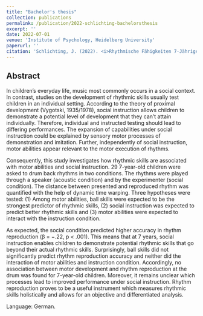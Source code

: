 ```yaml
---
title: "Bachelor's thesis"
collection: publications
permalink: /publication/2022-schlichting-bachelorsthesis
excerpt: ''
date: 2022-07-01
venue: 'Institute of Psychology, Heidelberg University'
paperurl: ''
citation: 'Schlichting, J. (2022). <i>Rhythmische Fähigkeiten 7-Jähriger: Instruktion und Motorik als Prädiktoren der Rhythmusreproduktion (Unpublished bachelor's thesis).</i> Institute of Psychology, Heidelberg University, Heidelberg, Germany.'
---
```


## Abstract  

In children’s everyday life, music most commonly occurs in a social context. In contrast, studies on the development of rhythmic skills usually test children in an individual setting. According to the theory of proximal development (Vygotski, 1935/1978), social instruction allows children to demonstrate a potential level of development that they can’t attain individually. Therefore, individual and instructed testing should lead to differing performances. The expansion of capabilities under social instruction could be explained by sensory motor processes of demonstration and imitation. Further, independently of social instruction, motor abilities appear relevant to the motor execution of rhythms.  

Consequently, this study investigates how rhythmic skills are associated with motor abilities and social instruction. 29 7-year-old children were asked to drum back rhythms in two conditions. The rhythms were played through a speaker (acoustic condition) and by the experimenter (social condition). The distance between presented and reproduced rhythm was quantified with the help of dynamic time warping. Three hypotheses were tested: (1) Among motor abilities, ball skills were expected to be the strongest predictor of rhythmic skills, (2) social instruction was expected to predict better rhythmic skills and (3) motor abilities were expected to interact with the instruction condition.  

As expected, the social condition predicted higher accuracy in rhythm reproduction (β = −.22, p < .001). This means that at 7 years, social instruction enables children to demonstrate potential rhythmic skills that go beyond their actual rhythmic skills. Surprisingly, ball skills did not significantly predict rhythm reproduction accuracy and neither did the interaction of motor abilities and instruction condition. Accordingly, no association between motor development and rhythm reproduction at the drum was found for 7-year-old children. Moreover, it remains unclear which processes lead to improved performance under social instruction. Rhythm reproduction proves to be a useful instrument which measures rhythmic skills holistically and allows for an objective and differentiated analysis.  

Language: German.  